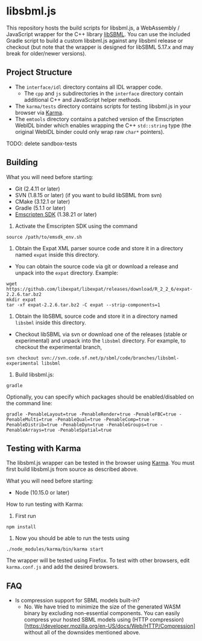 # libsbml.js

This repository hosts the build scripts for libsbml.js, a WebAssembly / JavaScript wrapper for the C++ library [libSBML](http://sbml.org/Software/libSBML). You can use the included Gradle script to build a custom libsbml.js against any libsbml release or checkout (but note that the wrapper is designed for libSBML 5.17.x and may break for older/newer versions).

## Project Structure

* The `interface/idl` directory contains all IDL wrapper code.
  * The `cpp` and `js` subdirectories in the `interface` directory contain additional C++ and JavaScript helper methods.
* The `karma/tests` directory contains scripts for testing libsbml.js in your browser via [Karma](http://karma-runner.github.io/latest/index.html).
* The `emtools` directory contains a patched version of the Emscripten WebIDL binder which enables wrapping the C++ `std::string` type (the original WebIDL binder could only wrap raw `char*` pointers).

TODO: delete sandbox-tests

## Building

What you will need before starting:

* Git (2.4.11 or later)
* SVN (1.8.15 or later) (if you want to build libSBML from svn)
* CMake (3.12.1 or later)
* Gradle (5.1.1 or later)
* [Emscripten SDK](https://kripken.github.io/emscripten-site/docs/getting_started/downloads.html) (1.38.21 or later)

1. Activate the Emscripten SDK using the command
```
source /path/to/emsdk_env.sh
```

1. Obtain the Expat XML parser source code and store it in a directory named `expat` inside this directory.
  * You can obtain the source code via git or download a release and unpack into the `expat` directory. Example:
```
wget https://github.com/libexpat/libexpat/releases/download/R_2_2_6/expat-2.2.6.tar.bz2
mkdir expat
tar -xf expat-2.2.6.tar.bz2 -C expat --strip-components=1
```

1. Obtain the libSBML source code and store it in a directory named `libsbml` inside this directory.
  * Checkout libSBML via svn or download one of the releases (stable or experimental) and unpack into the `libsbml` directory. For example, to checkout the experimental branch,
```
svn checkout svn://svn.code.sf.net/p/sbml/code/branches/libsbml-experimental libsbml
```

1. Build libsbml.js:
```
gradle
```
Optionally, you can specify which packages should be enabled/disabled on the command line:
```
gradle -PenableLayout=true -PenableRender=true -PenableFBC=true -PenableMulti=true -PenableQual=true -PenableComp=true -PenableDistrib=true -PenableDyn=true -PenableGroups=true -PenableArrays=true -PenableSpatial=true
```

## Testing with Karma

The libsbml.js wrapper can be tested in the browser using [Karma](http://karma-runner.github.io/latest/index.html).
You must first build libsbml.js from source as described above.

What you will need before starting:

* Node (10.15.0 or later)

How to run testing with Karma:

1. First run

```
npm install
```

1. Now you should be able to run the tests using

```
./node_modules/karma/bin/karma start
```

The wrapper will be tested using Firefox. To test with other browsers, edit `karma.conf.js` and add the desired browsers.

## FAQ

* Is compression support for SBML models built-in?
  * No. We have tried to minimize the size of the generated WASM binary by excluding non-essential components. You can easily compress your hosted SBML models using (HTTP compression)[https://developer.mozilla.org/en-US/docs/Web/HTTP/Compression] without all of the downsides mentioned above.
